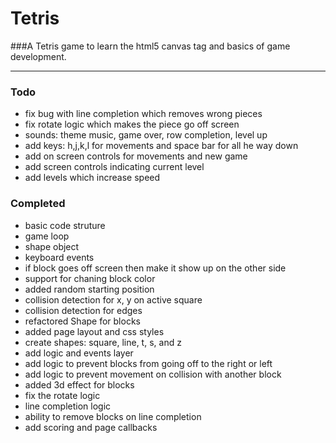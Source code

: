 Tetris
======

###A Tetris game to learn the html5 canvas tag and basics of game development.

------

### Todo
- fix bug with line completion which removes wrong pieces
- fix rotate logic which makes the piece go off screen
- sounds: theme music, game over, row completion, level up
- add keys: h,j,k,l for movements and space bar for all he way down
- add on screen controls for movements and new game
- add screen controls indicating current level
- add levels which increase speed

### Completed
- basic code struture
- game loop
- shape object
- keyboard events
- if block goes off screen then make it show up on the other side
- support for chaning block color
- added random starting position
- collision detection for x, y on active square
- collision detection for edges
- refactored Shape for blocks
- added page layout and css styles
- create shapes: square, line, t, s, and z
- add logic and events layer
- add logic to prevent blocks from going off to the right or left
- add logic to prevent movement on collision with another block
- added 3d effect for blocks
- fix the rotate logic
- line completion logic
- ability to remove blocks on line completion
- add scoring and page callbacks
